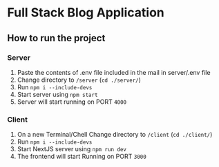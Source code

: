 # Full Stack Blog Application

## How to run the project

### Server
1. Paste the contents of .env file included in the mail in server/.env file
2. Change directory to `/server` (`cd ./server/`)
3. Run `npm i --include-devs`
4. Start server using `npm start`
5. Server will start running on PORT `4000`


### Client
1. On a new Terminal/Chell Change directory to `/client` (`cd ./client/`)
2. Run `npm i --include-devs`
3. Start NextJS server using `npm run dev`
4. The frontend will start Running on PORT `3000`

